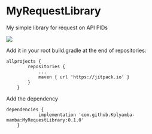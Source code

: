 # MyRequestLibrary
My simple library for request on API PIDs

[![](https://jitpack.io/v/Kolyamba-mamba/MyRequestLibrary.svg)](https://jitpack.io/#Kolyamba-mamba/MyRequestLibrary)

Add it in your root build.gradle at the end of repositories:

```
allprojects {
		repositories {
			...
			maven { url 'https://jitpack.io' }
		}
	}
  ```
Add the dependency

```
dependencies {
	        implementation 'com.github.Kolyamba-mamba:MyRequestLibrary:0.1.0'
	}
```

